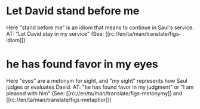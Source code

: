 # Let David stand before me

Here "stand before me" is an idiom that means to continue in Saul's service. AT: "Let David stay in my service" (See: [[rc://en/ta/man/translate/figs-idiom]])

# he has found favor in my eyes

Here "eyes" are a metonym for sight, and "my sight" represents how Saul judges or evaluates David. AT: "he has found favor in my judgment" or "I am pleased with him" (See: [[rc://en/ta/man/translate/figs-metonymy]] and [[rc://en/ta/man/translate/figs-metaphor]])

